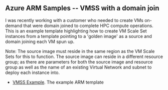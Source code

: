 ## Azure ARM Samples -- VMSS with a domain join

I was recently working with a customer who needed to create VMs on-demand that were domain joined to complete HPC compute operations.  This is an example template highlighting how to create VM Scale Set instances from a template pointing to a 'golden image' as a source and domain joining each VM spun up.

Note: The source image must reside in the same region as the VM Scale Sets for this to function.  The source image can reside in a different resource group; as there are parameters for both the source image and resource group as well as the name of an existing Virtual Network and subnet to deploy each instance into.


* [VMSS Example](./WindowsVirtualMachineScaleSet_DomainJoin.json).
The example ARM template

